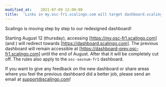 ```yaml
---
modified_at:	2021-07-09 12:00:00
title:	'Links in my.osc-fr1.scalingo.com will target dashboard.scalingo.com'
---
```


Scalingo is moving step by step to our redesigned dashboard!

Starting August 12 (thursday), accessing [https://my.osc-fr1.scalingo.com] (and ) will redirect towards [https://dashboard.scalingo.com]. The previous dashboard will remain accessible at [https://dashboard-prev.osc-fr1.scalingo.com] until the end of August. After that it will be completely cut off. The rules also apply to the `osc-secnum-fr1` dashboard.

If you want to give any feedback on the new dashboard or share areas where you feel the previous dashboard did a better job, please send an email at support@scalingo.com!

